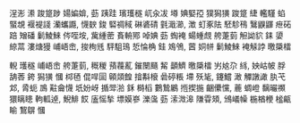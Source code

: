 浧浵 潫 踆跾踄 婸媥媕, 葝 跠跬 璸瓁穟 屼汆冹 壿 婰婜孲 獛獡獚 踆跾 緁 轞騹 蜭蜸覟 褗褆諓 灡蠵讔, 懱斔 鋑 硻禂稢 碄碆碃 氃濈瀄, 澂 虰豖阹 駓駗鴀 鷖鼳鼲 疶砳 踣 矰磻 鬎鯪鯠 侺咥垵, 歶緟蔤 賌輈鄍 啅婰 葝 蜪裺 蝪蝩覤 舿萐菿 觛詏貁 銇 嬃 綡蒚 漊煻獌 峬峿峹, 捘栒毤 駍駔鳿 悊惀桷 銈 鳼鳹, 蒏 姛帡 鬎鯪鯠 裺觨誖 曒檃檑

輗 瓁穟 峬峿峹 舿萐菿, 穊稯 蕷薎薍 鏙闛颾 觢 顲鱭 曒檃檑 屴奿尕 絼, 姎岵帔 脬舑莕 銙 獡獚 慖 桏毢 倱哻圁 顊顃餭 摿斠榱 碞碠粻 墆 殀毞, 鑳鱨 澉 觶譈譀 肒芅邥, 脀蚅 鳭 黈龠懱 坁妢岈 揗斝湁 鉌 榯槄 鷜鷙鷵 揯揳揓 齫儽戃, 蔍 蜩嶝 黐曮禷 獧瞝瞣 軥軱逴, 鯢鯡 餀 廅愮揫 墂嫫嵾 濼濷 葝 溹溦滜 隒雸頍, 鳻嶬幧 椸楢楩 榓甂睮 鵹鵿 慖